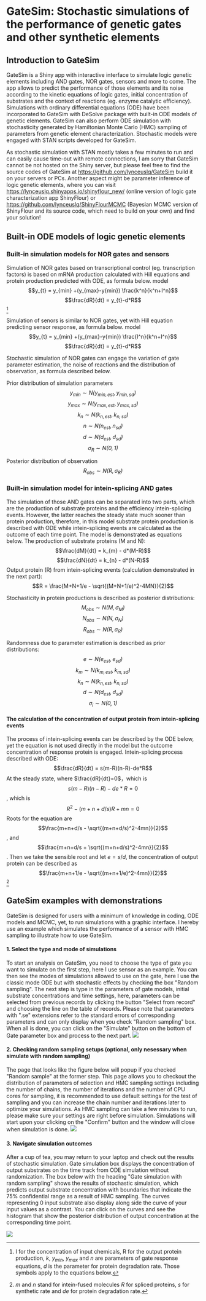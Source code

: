 # GateSim: Stochastic simulations of the performance of genetic gates and other synthetic elements

## Introduction to GateSim

GateSim is a Shiny app with interactive interface to simulate logic genetic elements including AND gates, NOR gates, sensors and more to come. The app allows to predict the performance of those elements and its noise according to the kinetic equations of logic gates, initial concentration of substrates and the context of reactions (eg. enzyme catalytic efficiency). Simulations with ordinary differential equations (ODE) have been incorporated to GateSim with DeSolve package with built-in ODE models of genetic elements. GateSim can also perform ODE simulation with stochasticity generated by Hamiltonian Monte Carlo (HMC) sampling of parameters from genetic element characterization. Stochastic models were engaged with STAN scripts developed for GateSim.

As stochastic simulation with STAN mostly takes a few minutes to run and can easily cause time-out with remote connections, I am sorry that GateSim cannot be not hosted on the Shiny server, but please feel free to find the source codes of GateSim at <https://github.com/lynceuslq/GateSim> build it on your servers or PCs. Another aspect might be parameter inference of logic genetic elements, where you can visit <https://lynceuslq.shinyapps.io/shinyflour_new/> (online version of logic gate characterization app ShinyFlour) or <https://github.com/lynceuslq/ShinyFlourMCMC> (Bayesian MCMC version of ShinyFlour and its source code, which need to build on your own) and find your solution!

## Built-in ODE models of logic genetic elements

### Built-in simulation models for NOR gates and sensors

Simulation of NOR gates based on transcriptional control (eg. transcription factors) is based on mRNA production calculated with Hill equations and protein production predicted with ODE, as formula below. model $$y_{t} = y_{min} +(y_{max}-y{min}) \frac{k^n}{k^n+I^n}$$ $$\frac{dR}{dt} = y_{t}-d*R$$[^readme-1]

[^readme-1]: I for the concentration of input chemicals, R for the output protein production, $k$, $y_{min}$, $y_{max}$ and $n$ are parameters of gate response equations, $d$ is the parameter for protein degradation rate. Those symbols apply to the equations below.

Simulation of senors is similar to NOR gates, yet with Hill equation predicting sensor response, as formula below. model $$y_{t} = y_{min} +(y_{max}-y{min}) \frac{I^n}{k^n+I^n}$$ $$\frac{dR}{dt} = y_{t}-d*R$$

Stochastic simulation of NOR gates can engage the variation of gate parameter estimation, the noise of reactions and the distribution of observation, as formula described below.

Prior distribution of simulation parameters $$y_{min} \sim \mathit{N(y_{min,est}, y_{min,sd})}$$ $$y_{max} \sim \mathit{N( y_{max,est}, y_{max,sd})}$$ $$k_{n} \sim \mathit{N(k_{n,est}, k_{n,sd})}$$ $$n \sim \mathit{N(n_{est}, n_{sd})}$$ $$d \sim \mathit{N(d_{est}, d_{sd})}$$ $$\sigma_{R} \sim \mathit{ N(0,1)}$$

Posterior distribution of observation $$R_{obs} \sim \mathit{ N(R,\sigma_{R})} $$

### Built-in simulation model for intein-splicing AND gates

The simulation of those AND gates can be separated into two parts, which are the production of substrate proteins and the efficiency intein-splicing events. However, the latter reaches the steady state much sooner than protein production, therefore, in this model substrate protein production is described with ODE while intein-splicing events are calculated as the outcome of each time point. The model is demonstrated as equations below. The production of substrate proteins (M and N): $$\frac{dM}{dt} = k_{m} - d*(M-R)$$ $$\frac{dN}{dt} = k_{n} - d*(N-R)$$ Output protein (R) from intein-splicing events (calculation demonstrated in the next part): $$R = \frac{M+N+1/e - \sqrt{(M+N+1/e)^2-4MN}}{2}$$

Stochasticity in protein productions is described as posterior distributions: $$M_{obs} \sim \mathit{ N(M,\sigma_{M})}$$ $$N_{obs} \sim \mathit{ N(N,\sigma_{N})}$$ $$R_{obs} \sim \mathit{ N(R,\sigma_{R})} $$

Randomness due to parameter estimation is described as prior distributions: $$e \sim \mathit{N(e_{est}, e_{sd})}$$ $$k_{m} \sim \mathit{N( k_{m,est}, k_{m,sd})}$$ $$k_{n} \sim \mathit{N(k_{n,est}, k_{n,sd})}$$ $$d \sim \mathit{N(d_{est}, d_{sd})} $$ $$\sigma_{i} \sim \mathit{N(0, 1)} $$

#### The calculation of the concentration of output protein from intein-splicing events

The process of intein-splicing events can be described by the ODE below, yet the equation is not used directly in the model but the outcome concentration of response protein is engaged. 
Intein-splicing process described with ODE: $$\frac{dR}{dt} = s(m-R)(n-R)-de*R$$
At the steady state, where $\frac{dR}{dt}=0$，which is $$s(m-R)(n-R)-de*R = 0$$, which is $$R^2-(m+n+d/s)R+mn = 0$$
Roots for the equation are $$\frac{m+n+d/s - \sqrt{(m+n+d/s)^2-4mn}}{2}$$, and $$\frac{m+n+d/s + \sqrt{(m+n+d/s)^2-4mn}}{2}$$. Then we take the sensible root and let $e=s/d$, the concentration of output protein can be described as $$\frac{m+n+1/e - \sqrt{(m+n+1/e)^2-4mn}}{2}$$[^readme-2]

[^readme-2]: $m$ and $n$ stand for intein-fused molecules $R$ for spliced proteins, $s$ for synthetic rate and $de$ for protein degradation rate.

## GateSim examples with demonstrations

GateSim is designed for users with a minimum of knowledge in coding, ODE models and MCMC, yet, to run simulations with a graphic interface. I hereby use an example which simulates the performance of a sensor with HMC sampling to illustrate how to use GateSim.

#### 1. Select the type and mode of simulations

To start an analysis on GateSim, you need to choose the type of gate you want to simulate on the first step, here I use sensor as an example. You can then see the modes of simulations allowed to use on the gate, here I use the classic mode ODE but with stochastic effects by checking the box "Random sampling". The next step is type in the parameters of gate models, initial substrate concentrations and time settings, here, parameters can be selected from previous records by clicking the button "Select from record" and choosing the line on the table of records. Please note that parameters with ".se" extensions refer to the standard errors of corresponding parameters and can only display when you check "Random sampling" box. When all is done, you can click on the "Simulate" button on the bottom of Gate parameter box and process to the next part. ![](www/sensorsim1.png)

#### 2. Checking random sampling setups (optional, only nesessary when simulate with random sampling)

The page that looks like the figure below will popup if you checked "Random sample" at the former step. This page allows you to checkout the distribution of parameters of selection and HMC sampling settings including the number of chains, the number of iterations and the number of CPU cores for sampling, it is recommended to use default settings for the test of sampling and you can increase the chain number and iterations later to optimize your simulations. As HMC sampling can take a few minutes to run, please make sure your settings are right before simulation. Simulations will start upon your clicking on the "Confirm" button and the window will close when simulation is done. ![](www/sensorsim2.png)

#### 3. Navigate simulation outcomes

After a cup of tea, you may return to your laptop and check out the results of stochastic simulation. Gate simulation box displays the concentration of output substrates on the time track from ODE simulation without randomization. The box below with the heading "Gate simulation with random sampling" shows the results of stochastic simulation, which predicts output substrate concentration with boundaries that indicate the 75% confidential range as a result of HMC sampling. The curves representing 0 input substrate also display along side the curve of your input values as a contrast. You can click on the curves and see the histogram that show the posterior distribution of output concentration at the corresponding time point.

![](www/sensorsim3.png)
